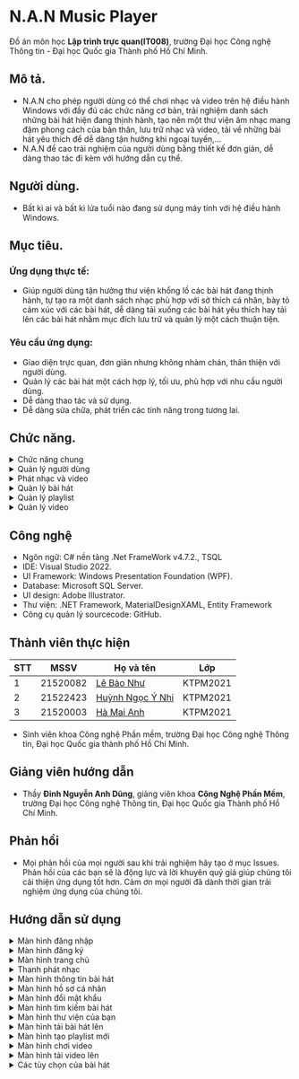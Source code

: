 # N.A.N Music Player 
 Đồ án môn học **Lập trình trực quan(IT008)**, trường Đại học Công nghệ Thông tin - Đại học Quốc gia Thành phố Hồ Chí Minh.
##	Mô tả.
* N.A.N cho phép người dùng có thể chơi nhạc và video trên hệ điều hành Windows với đầy đủ các chức năng cơ bản, trải nghiệm danh sách những bài hát hiện đang thịnh hành, tạo nên một thư viện âm nhạc mang đậm phong cách của bản thân, lưu trữ nhạc và video, tải về những bài hát yêu thích để dễ dàng tận hưởng khi ngoại tuyến,… 
* N.A.N đề cao trải nghiệm của người dùng bằng thiết kế đơn giản, dễ dàng thao tác đi kèm với hướng dẫn cụ thể.

## Người dùng.
* Bất kì ai và bất kì lứa tuổi nào đang sử dụng máy tính với hệ điều hành Windows.
  
## Mục tiêu.
### Ứng dụng thực tế:
*	Giúp người dùng tận hưởng thư viện khổng lồ các bài hát đang thịnh hành, tự tạo ra một danh sách nhạc phù hợp với sở thích cá nhân, bày tỏ cảm xúc với các bài hát, dễ dàng tải xuống các bài hát yêu thích hay tải lên các bài hát nhằm mục đích lưu trữ và quản lý một cách thuận tiện.
### Yêu cầu ứng dụng:
*	Giao diện trực quan, đơn giản nhưng không nhàm chán, thân thiện với người dùng.
*	Quản lý các bài hát một cách hợp lý, tối ưu, phù hợp với nhu cầu người dùng.
*	Dễ dàng thao tác và sử dụng.
*	Dễ dàng sửa chữa, phát triển các tính năng trong tương lai.

## Chức năng.
<details>
  <summary>Chức năng chung</summary>
 
- Đăng nhập
- Đăng xuất
- Đăng ký
- Hiển thị bài hát now-playing
- Hẹn giờ sử dụng


</details>
 <details>
    <summary>Quản lý người dùng</summary>

  - Tạo tài khoản mới.
  - Thiết lập các thông tin cá nhân của bản thân
  - Thay đổi thông tin cá nhân.
  - Thay đổi mật khẩu.
  </details>
   <details>
    <summary>Phát nhạc và video</summary>

  - Chơi được một số định dạng nhạc và video phổ biến (mp3, wav, mp4, etc.).
  - Chuyển bài hát kế tiếp/trước đó.
  - Phát/Dừng.
  - Lặp bài hát.
  - Phát ngẫu nhiên.
  - Tăng giảm âm lượng.
  - Thay đổi vị trí phát của bài hát hiện tại.
  
  </details>
  <details>
  <summary>Quản lý bài hát</summary>

  - Hiển thị thông tin chi tiết, lượt thích bài hát.
  - Tải xuống bài hát
  - Tìm kiếm bài hát theo tên bài hát, tên ca sĩ
  - Lọc bài hát theo thể loại.
  - Thêm bài hát vào danh sách yêu thích.
  - Hiển thị và lưu trữ bài hát đã nghe gần đây.
  - Hiển thị và lưu trữ bài hát đã thích.
  - Tải lên bài hát
    - Thêm bài hát
    - Sửa bài hát đã tải lên
    - Xóa bài hát đã tải lên
  
  </details>
  <details>
  <summary>Quản lý playlist</summary>
  
  - Tạo playlist mới.
  - Chỉnh sửa playlist.
  - Xóa playlist.
  - Thêm bài hát vào playlist.
  - Xóa bài hát khỏi playlist.
  - Phát nhạc trong playlist.
  </details>
   <details>
  <summary>Quản lý video</summary>
  
  - Hiển thị màn hình chơi video.
  - Lọc video theo thể loại.
  - Tải lên video
    - Thêm video
    - Sửa video đã tải lên
    - Xóa video đã tải lên
    
  </details>
  
## Công nghệ
* Ngôn ngữ: C# nền tảng .Net FrameWork v4.7.2., TSQL
* IDE: Visual Studio 2022.
* UI Framework: Windows Presentation Foundation (WPF).
* Database: Microsoft SQL Server.
* UI design: Adobe Illustrator.
* Thư viện: .NET Framework, MaterialDesignXAML, Entity Framework
* Công cụ quản lý sourcecode: GitHub.

## Thành viên thực hiện
| STT | MSSV     | Họ và tên                                                  | Lớp      | 
| --- | -------- | ---------------------------------------------------------- | -------- | 
| 1   | 21520082 | [Lê Bảo Như](https://github.com/nhubaole)          | KTPM2021 | 
| 2   | 21522423 | [Huỳnh Ngọc Ý Nhi](https://github.com/Nhongnhong-0101)             | KTPM2021 | 
| 3   | 21520003 | [Hà Mai Anh](https://github.com/AnhHa03) | KTPM2021 | 
*	Sinh viên khoa Công nghệ Phần mềm, trường Đại học Công nghệ Thông tin, Đại học Quốc gia thành phố Hồ Chí Minh.

## Giảng viên hướng dẫn
* Thầy **Đinh Nguyễn Anh Dũng**, giảng viên khoa **Công Nghệ Phần Mềm**, trường Đại học Công nghệ Thông tin, Đại học Quốc gia Thành phố Hồ Chí Minh.

## Phản hồi
* Mọi phản hồi của mọi người sau khi trải nghiệm hãy tạo ở mục Issues. Phản hồi của các bạn sẽ là động lực và lời khuyên quý giá giúp chúng tôi cải thiện ứng dụng tốt hơn. Cảm ơn mọi người đã dành thời gian trải nghiệm ứng dụng của chúng tôi.

## Hướng dẫn sử dụng
 <details>
  <summary>Màn hình đăng nhập</summary>
  
  - Nhập đầy đủ thông tin đăng nhập gồm **tên tài khoản** và **mật khẩu**
  - Ấn nút **ĐĂNG NHẬP** để đăng nhập vào tài khoản của mình 
  - Nếu chưa có tài khoản, ấn nút **ĐĂNG KÝ** để chuyển sang màn hình đăng ký
  ![](https://i.imgur.com/mpRDRQo.png)
    
  </details>
 <details>
  <summary>Màn hình đăng ký</summary>
  
  - Nhập đầy đủ các trường thông tin **bắt buộc**
  - Ấn nút **ĐĂNG KÝ** để đăng ký
  ![](https://i.imgur.com/xf8MUra.png)
    
  </details>
  <details>
  <summary>Màn hình trang chủ</summary>
  
  - Sau khi đăng nhập thành công sẽ được chuyển sang màn hình trang chủ
  - Khám phá các bài hát đang thịnh hành và mới phát hành
  ![](https://i.imgur.com/4nI4zeX.png)
    
  </details>
 <details>
  <summary>Thanh phát nhạc</summary>
  
  - Chọn bài hát để phát
  - Tùy chọn các chức năng: phát/dừng, phát bài kế tiếp/trước đó, lặp bài hát, phát ngẫu nhiên bằng cách ấn vào các nút tương ứng
  - Tùy chỉnh vị trí phát bằng cách kéo thả thanh trượt
  - Tùy chỉnh âm lượng bài hát
  - Ấn nút **ba chấm** để xem thông tin chi tiết bài hát
  ![](https://i.imgur.com/1cCDvzQ.png)
    
  </details>
  <details>
  <summary>Màn hình thông tin bài hát</summary>
  
  - Xem được tên bài hát, tên ca sĩ, thời lượng, thể loại, số lượt thích
  - Ấn nút **TẢI XUỐNG** sau đó chọn nơi muốn lưu trữ để tải bài hát về máy
  ![](https://i.imgur.com/Vgvcels.png)
    
  </details>
  <details>
  <summary>Màn hình hồ sơ cá nhân</summary>
  
  - Xem được các thông tin của bản thân
  - Có thể chỉnh sửa các thông tin
  - Ấn nút **CẬP NHẬT THÔNG TIN** để lưu các thông tin được thay đổi
  - Ấn nút **ĐỔI MẬT KHẨU** để hiển thị màn hình đổi mật khẩu
  ![](https://i.imgur.com/zT7W5GS.png)
    
  </details>
  <details>
  <summary>Màn hình đổi mật khẩu</summary>
  
  - Nhập mật khẩu cũ, mật khẩu mới, xác nhận mật khẩu mới
  - Ấn nút **LƯU** để đổi mật khẩu
  
  ![](https://i.imgur.com/PinFqQS.png)
    
  </details>
  <details>
  <summary>Màn hình tìm kiếm bài hát</summary>
  
  - Tùy chọn tìm kiếm theo tên ca sĩ/tên bài hát
  - Nhập vào ô tìm kiếm để tìm bài hát thích hợp
  - Thay đổi các tab thể loại để lọc bài hát theo thể loại
  ![](https://i.imgur.com/CFWZnf4.png)
    
  </details>
  <details>
  <summary>Màn hình thư viện của bạn</summary>
  
  - Lưu trữ các bài hát **đã nghe gần đây**, bài hát **yêu thích**, bài hát **đã tải lên**, **playlist**
  - Tùy chọn hẹn giờ để đặt thời gian sử dụng
  - Ấn nút **Tải lên** để hiển thị màn hình tải bài hát lên
  - Ấn nút **Tạo Playlist mới** để hiển thị màn hình tạo playlist
  ![](https://i.imgur.com/ysgA0Ij.png)
  - Quản lý playlist
    - Chỉnh sửa/xóa playlist đang có
    - Phát nhạc trong playlist
    - Xóa bài hát ra khỏi playlist
    ![](https://i.imgur.com/dMjArVd.png)
    
  </details>
  <details>
  <summary>Màn hình tải bài hát lên</summary>
  
  - Nhập tên bài hát cần tải lên và chọn file bài hát từ máy tính (bắt buộc)
  - Nhập các thông tin khác
  - Ấn nút **TẢI LÊN** để tải bài hát lên thư viện của bạn
  ![](https://i.imgur.com/2oh5bT1.png)
    
  </details>
  <details>
  <summary>Màn hình tạo playlist mới</summary>
  
  - Nhập tên playlist cần tạo
  - Ấn nút **TẠO** để tạo playlist mới
  
  ![](https://i.imgur.com/wOeNq5C.png)
    
  </details>
  <details>
  <summary>Màn hình chơi video</summary>
  
  - Tùy chọn video muốn xem (video có sẵn, video tải lên)
  - Tùy chọn thể loại video
  - Xem video HD với các chế độ phát/dừng, chọn video kế tiếp/trước đó
  - Điều chỉnh âm lượng video
  - Ấn nút **Tải lên** để hiển thị màn hình tải video lên
  
  ![](https://i.imgur.com/cJSneot.png)
    
  </details>
  <details>
  <summary>Màn hình tải video lên</summary>
  
  - Nhập tên video cần tải lên và chọn file video từ máy tính (bắt buộc)
  - Nhập các thông tin khác
  - Ấn nút **TẢI LÊN** để tải video lên thư viện của bạn
  
  ![](https://i.imgur.com/ZzP5KkL.png)
    
  </details>
  <details>
  <summary>Các tùy chọn của bài hát</summary>
  
  - Bài hát có sẵn trên hệ thống
    - Ấn nút **thêm vào playlist** sau đó chọn playlist muốn thêm vào trên danh sách các playlist hiện có
    - Ấn nút **yêu thích** để yêu thích/bỏ yêu thích bài hát
    
    ![](https://i.imgur.com/bHaazIm.png)
  - Bài hát tải lên
    - Ấn nút **chỉnh sửa** để chỉnh sửa thông tin chi tiết bài hát
    - Ấn nút **xóa** để xóa bài hát đã tải lên
    
    ![](https://i.imgur.com/AHfIm2x.png)
    
  </details>
